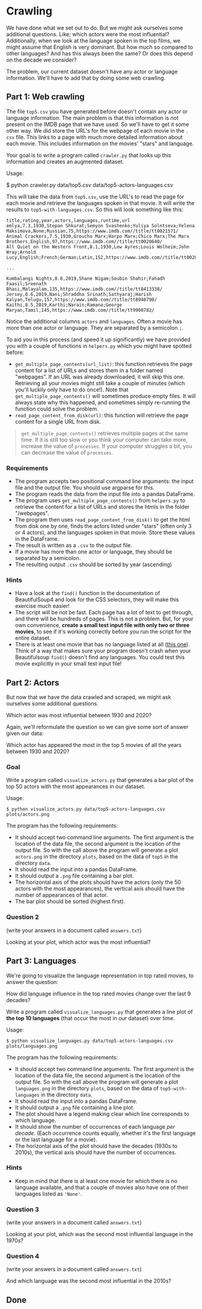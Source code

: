 # Crawling

We have done what we set out to do. But we might ask ourselves some additional questions. Like; which actors were the most influential? Additionally, when we look at the language spoken in the top films, we might assume that English is very dominant. But how much so compared to other languages? And has this always been the same? Or does this depend on the decade we consider?

The problem, our current dataset doesn't have any actor or language information. We'll have to add that by doing some web crawling.

## Part 1: Web crawling

The file `top5.csv` you have generated before doesn't contain any actor or language information. The main problem is that this information is not present on the IMDB page that we have used. So we'll have to get it some other way. We did store the URL's for the webpage of each movie in the `. csv` file. This links to a page with much more detailed information about each movie. This includes information on the movies' "stars" and language.

Your goal is to write a program called `crawler.py` that looks up this information and creates an augmented dataset.

Usage:

$ python crawler.py data/top5.csv data/top5-actors-languages.csv

This will take the data from `top5.csv`, use the URL's to read the page for each movie and retrieve the languages spoken in that movie. It will write the results to `top5-with-languages.csv`. So this will look something like this:

    title,rating,year,actors,languages,runtime,url
    emlya,7.3,1930,Stepan Shkurat;Semyon Svashenko;Yuliya Solntseva;Yelena Maksimova,None;Russian,75,https://www.imdb.com//title/tt0021571/
    Animal Crackers,7.5,1930,Groucho Marx;Harpo Marx;Chico Marx;The Marx Brothers,English,97,https://www.imdb.com//title/tt0020640/
    All Quiet on the Western Front,8.1,1930,Lew Ayres;Louis Wolheim;John Wray;Arnold Lucy,English;French;German;Latin,152,https://www.imdb.com//title/tt0020629/

    ...

    Kumbalangi Nights,8.6,2019,Shane Nigam;Soubin Shahir;Fahadh Faasil;Sreenath Bhasi,Malayalam,135,https://www.imdb.com//title/tt8413338/
    Jersey,8.6,2019,Nani;Shraddha Srinath;Sathyaraj;Harish Kalyan,Telugu,157,https://www.imdb.com//title/tt8948790/
    Kaithi,8.5,2019,Karthi;Narain;Ramana;George Maryan,Tamil,145,https://www.imdb.com//title/tt9900782/

Notice the additional columns `actors` and `languages`. Often a movie has more than one actor or language. They are separated by a semicolon `;`.

To aid you in this process (and speed it up significantly) we have provided you with a couple of functions in `helpers.py` which you might have spotted before:

- `get_multiple_page_contents(url_list)`: this function retrieves the page content for a list of URLs and stores them in a folder named "webpages". If an URL was already downloaded, it will skip this one. Retrieving all your movies might still take a couple of minutes (which you'll luckily only have to do once!). Note that `get_multiple_page_contents()` will sometimes produce empty files. It will always state why this happened, and sometimes simply re-running the function could solve the problem.
- `read_page_content_from_disk(url)`: this function will retrieve the page content for a single URL from disk.

> `get_multiple_page_contents()` retrieves multiple pages at the same time. If it is still too slow or you think your computer can take more, increase the value of `processes`. If your computer struggles a bit, you can decrease the value of `processes`.

### Requirements

- The program accepts two positional command line arguments: the input file and the output file. You should use argparse for this.
- The program reads the data from the input file into a pandas DataFrame.
- The program uses `get_multiple_page_contents()` from `helpers.py` to retrieve the content for a list of URLs and stores the htmls in the folder "/webpages".
- The program then uses `read_page_content_from_disk()` to get the html from disk one by one, finds the actors listed under "stars" (often only 3 or 4 actors), and the languages spoken in that movie. Store these values in the DataFrame.
- The result is written as a `.csv` to the output file.
- If a movie has more than one actor or language, they should be separated by a semicolon.
- The resulting output `.csv` should be sorted by year (ascending)

### Hints

* Have a look at the `find()` function in the documentation of BeautifulSoup4 and look for the CSS selectors, they will make this exercise much easier!
* The script will be not be fast. Each page has a lot of text to get through, and there will be hundreds of pages. This is not a problem. But, for your own convenience, **create a small test input file with only two or three movies**, to see if it's working correctly before you run the script for the entire dataset.
* There is at least one movie that has no language listed at all ([this one](https://www.imdb.com/title/tt2185022/)). Think of a way that makes sure your program doesn't crash when your Beautifulsoup `find()` doesn't find any languages. You could test this movie explicitly in your small test input file!

## Part 2: Actors

But now that we have the data crawled and scraped, we might ask ourselves some additional questions.

Which actor was most influential between 1930 and 2020?

Again, we'll reformulate the question so we can give some sort of answer given our data:

Which actor has appeared the most in the top 5 movies of all the years between 1930 and 2020?

### Goal

Write a program called `visualize_actors.py` that generates a bar plot of the top 50 actors with the most appearances in our dataset.

Usage:

    $ python visualize_actors.py data/top5-actors-languages.csv plots/actors.png

The program has the following requirements:

- It should accept two command line arguments. The first argument is the location of the data file, the second argument is the location of the output file. So with the call above the program will generate a plot `actors.png` in the directory `plots`, based on the data of `top5` in the directory `data`.
- It should read the input into a pandas DataFrame.
- It should output a `.png` file containing a bar plot.
- The horizontal axis of the plots should have the actors (only the 50 actors with the most appearances), the vertical axis should have the number of appearances of that actor.
- The bar plot should be sorted (highest first).

### Question 2

(write your answers in a document called `answers.txt`)

Looking at your plot, which actor was the most influential?

## Part 3: Languages

We're going to visualize the language representation in top rated movies, to answer the question:

How did language influence in the top rated movies change over the last 9 decades?

Write a program called `visualize_languages.py` that generates a line plot of **the top 10 languages** (that occur the most in our dataset) over time.

Usage:

    $ python visualize_languages.py data/top5-actors-languages.csv plots/languages.png

The program has the following requirements:

- It should accept two command line arguments. The first argument is the location of the data file, the second argument is the location of the output file. So with the call above the program will generate a plot `languages.png` in the directory `plots`, based on the data of `top5-with-languages` in the directory `data`.
- It should read the input into a pandas DataFrame.
- It should output a `.png` file containing a line plot.
- The plot should have a legend making clear which line corresponds to which language.
- It should show the number of occurrences of each language *per decade*. (Each occurrence counts equally, whether it's the first language or the last language for a movie).
- The horizontal axis of the plot should have the decades (1930s to 2010s), the vertical axis should have the number of occurrences.

### Hints

- Keep in mind that there is at least one movie for which there is no language available, and that a couple of movies also have one of their languages listed as `'None'`.

### Question 3

(write your answers in a document called `answers.txt`)

Looking at your plot, which was the second most influential language in the 1970s?


### Question 4
(write your answers in a document called `answers.txt`)

And which language was the second most influential in the 2010s?

## Done

